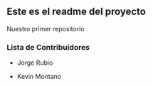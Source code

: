 ## Este es el readme del proyecto

Nuestro primer repositorio


### Lista de Contribuidores

* Jorge Rubio

* Kevin Montano
